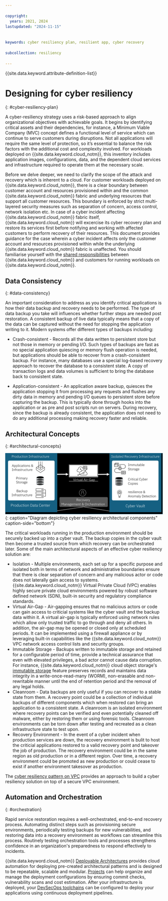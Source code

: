 ```yaml
---

copyright:
  years: 2021, 2024
lastupdated: "2024-11-15"


keywords: cyber resiliency plan, resilient app, cyber recovery

subcollection: resiliency

---
```


{{site.data.keyword.attribute-definition-list}}

# Designing for cyber resiliency
{: #cyber-resiliency-plan}

A cyber-resiliency strategy uses a risk-based approach to align organizational objectives with achievable goals. It begins by identifying critical assets and their dependencies, for instance, a Minimum Viable Company (MVC) concept defines a functional level of service which can continue to serve customers during disruptions. Not all applications will require the same level of protection, so it’s essential to balance the risk factors with the additional cost and complexity involved. For workloads deployed on {{site.data.keyword.cloud_notm}}, this inventory includes application images, configurations, data, and the dependent cloud services and infrastructure required to operate them at the necessary scale. 

Before we delve deeper, we need to clarify the scope of the attack and recovery which is inherent to a cloud. For customer workloads deployed on {{site.data.keyword.cloud_notm}}, there is a clear boundary between customer account and resources provisioned within and the common {{site.data.keyword.cloud_notm}} fabric and underlying resources that support all customer resources. This boundary is enforced by strict multi-layered security measures such as separation of concern, access control, network isolation etc. In case of a cyber incident affecting {{site.data.keyword.cloud_notm}} fabric itself, {{site.data.keyword.cloud_notm}} will excercise its cyber recovery plan and restore its services first before notifying and working with affected customers to perform recovery of their resources. This document provides guidance for the case wherein a cyber incident affects only the customer account and resources provisioned within while the underlying {{site.data.keyword.cloud_notm}} fabric is unaffected. You should familiarise yourself with the [shared responsibilities](/docs/overview?topic=overview-shared-responsibilities) between {{site.data.keyword.cloud_notm}} and customers for running workloads on {{site.data.keyword.cloud_notm}}. 

## Data Consistency
{: #data-consistency}

An important consideration to address as you identify critical applications is how their data backup and recovery needs to be performed. The type of data backup you take will influences whether further steps are needed post restoration. A consistent backup of live data typically means that a copy of the data can be captured without the need for stopping the application writing to it. Modern systems offer different types of backups including:

* Crash-consistent - Records all the data written to persistent store but not those in memory or pending I/O. Such types of backups are fast as no special application quiescing or memory flush operation is needed, but applications should be able to recover from a crash-consistent backup. For instance, many databases use a special log-based recovery approach to recover the database to a consistent state. A copy of transaction logs and data volumes is sufficient to bring the database back to consistent state.

* Application-consistent - An application aware backup, quiesces the application stopping it from processing any requests and flushes any dirty data in memory and pending I/O queues to persistent store before capturing the backup. This is typically done through hooks into the application or as pre and post scripts run on servers. During recovery, since the backup is already consistent, the application does not need to do any additional processing making recovery faster and reliable.


## Architectural Concepts
{: #architectural-concepts}

![Diagram depicting cyber resiliency architectural components](images/cyber-resiliency-arch.png "Diagram depicting cyber resiliency architectural components"){: caption="Diagram depicting cyber resiliency architectural components" caption-side="bottom"}

The critical workloads running in the production environment should be securely backed up into a cyber vault. The backup copies in the cyber vault then become a trusted source from which recovery can be orchestrated later. Some of the main architectural aspects of an effective cyber resiliency solution are: 

* Isolation - Multiple environments, each set up for a specific purpose and isolated both in terms of network and administrative boundaries ensure that there is clear separation of concern and any malicious actor or code does not laterally gain access to systems. {{site.data.keyword.cloud_notm}} Virtual Private Cloud (VPC) enables highly secure private cloud environments powered by robust software defined network (SDN), built-in security and regulatory compliance standards.
* Virtual Air-Gap - Air-gapping ensures that no malicious actors or code can gain access to criticial systems like the cyber vault and the backup data within it. A virtual air-gap is typically enforced using network rules which allow only trusted traffic to go through and deny all others. In addition, the air-gap may be opened or closed only at scheduled periods. It can be implemented using a firewall appliance or by leveraging built-in capabilities like the {{site.data.keyword.cloud_notm}} VPC network access control lists and security groups.
* Immutable Storage - Backups written to immutable storage and retained for a configurable period of time, provide a technical assurance that even with elevated privileges, a bad actor cannot cause data corruption. For instance, {{site.data.keyword.cloud_notm}} cloud object storage's [immutable storage](/docs/cloud-object-storage?topic=cloud-object-storage-immutable) feature preserves records and maintains data integrity in a write-once-read-many (WORM), non-erasable and non-rewritable manner until the end of retention period and the removal of any legal holds.
* Cleanroom - Data backups are only useful if you can recover to a stable state from them. A recovery point could be a collection of individual backups of different components which when restored can bring an application to a consistent state. A cleanroom is an isolated environment where recovery points can be verified and even potentially cleaned off malware, either by restoring them or using forensic tools. Cleanroom environments can be torn down after testing and recreated as a clean infrastructure state to test upon.
* Recovery Environment - In the event of a cyber incident when production services are down, the recovery environment is bulit to host the criticial applications restored to a valid recovery point and takeover the job of production. The recovery environment could be in the same region as old production or in a different region. Over time, a recovery environment could be promoted as new production or could cease to exist if another environment takesover as production.

The [cyber resiliency pattern on VPC](/docs/pattern-cyber-resiliency-vpc?topic=pattern-cyber-resiliency-vpc-cyber-resiliency) provides an approach to build a cyber resiliency solution on top of a secure VPC environment.


## Automation and Orchestration
{: #orchestration}

Rapid service restoration requires a well-orchestrated, end-to-end recovery process. Automating distinct steps such as provisioning secure environments, periodically testing backups for new vulnerabilities, and restoring data into a recovery environment as workflows can streamline this process. Routinely testing orchestration tools and processes strengthens confidence in an organization's preparedness to respond effectively to incidents.

{{site.data.keyword.cloud_notm}} [Deployable Architectures](/docs/secure-enterprise?topic=secure-enterprise-understand-module-da) provides cloud automation for deploying pre-created architectural patterns and is designed to be repeatable, scalable and modular. [Projects](/docs/secure-enterprise?topic=secure-enterprise-config-project) can help organize and manage the deployment configurations by ensuring commit checks, vulnerability scans and cost estimation. After your infrastructure is deployed, your [DevSecOps toolchains](/docs/devsecops-alm?topic=devsecops-alm-devsecops-alm-overview) can be configured to deploy your applications using continuous deployment pipelines.
